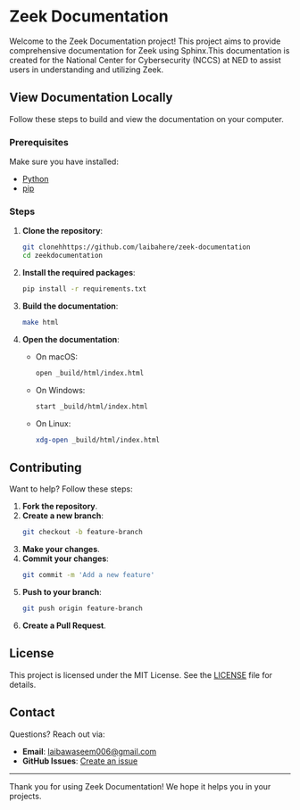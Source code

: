 # Zeek Documentation

Welcome to the Zeek Documentation project! This project aims to provide comprehensive documentation for Zeek using Sphinx.This documentation is created for the National Center for Cybersecurity (NCCS) at NED to assist users in understanding and utilizing Zeek.

## View Documentation Locally

Follow these steps to build and view the documentation on your computer.

### Prerequisites

Make sure you have installed:

- [Python](https://www.python.org/downloads/)
- [pip](https://pip.pypa.io/en/stable/installation/)

### Steps

1. **Clone the repository**:
    ```bash
    git clonehhttps://github.com/laibahere/zeek-documentation
    cd zeekdocumentation
    ```

2. **Install the required packages**:
    ```bash
    pip install -r requirements.txt
    ```

3. **Build the documentation**:
    ```bash
    make html
    ```

4. **Open the documentation**:
    - On macOS:
        ```bash
        open _build/html/index.html
        ```
    - On Windows:
        ```bash
        start _build/html/index.html
        ```
    - On Linux:
        ```bash
        xdg-open _build/html/index.html
        ```

## Contributing

Want to help? Follow these steps:

1. **Fork the repository**.
2. **Create a new branch**:
    ```bash
    git checkout -b feature-branch
    ```
3. **Make your changes**.
4. **Commit your changes**:
    ```bash
    git commit -m 'Add a new feature'
    ```
5. **Push to your branch**:
    ```bash
    git push origin feature-branch
    ```
6. **Create a Pull Request**.

## License

This project is licensed under the MIT License. See the [LICENSE](LICENSE) file for details.

## Contact

Questions? Reach out via:

- **Email**: laibawaseem006@gmail.com
- **GitHub Issues**: [Create an issue](https://github.com/laibahere/zeekdocumentation/issues)

---

Thank you for using Zeek Documentation! We hope it helps you in your projects.
